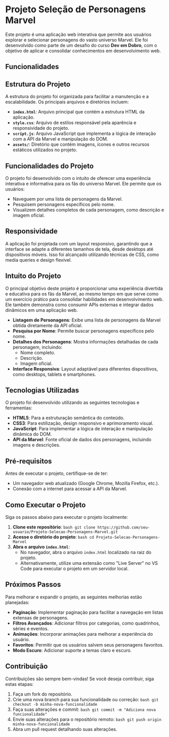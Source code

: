 # Projeto Seleção de Personagens Marvel

Este projeto é uma aplicação web interativa que permite aos usuários explorar e selecionar personagens do vasto universo Marvel. Ele foi desenvolvido como parte de um desafio do curso **Dev em Dobro**, com o objetivo de aplicar e consolidar conhecimentos em desenvolvimento web.

## Funcionalidades
## Estrutura do Projeto

A estrutura do projeto foi organizada para facilitar a manutenção e a escalabilidade. Os principais arquivos e diretórios incluem:

- **`index.html`**: Arquivo principal que contém a estrutura HTML da aplicação.
- **`style.css`**: Arquivo de estilos responsável pela aparência e responsividade do projeto.
- **`script.js`**: Arquivo JavaScript que implementa a lógica de interação com a API da Marvel e manipulação do DOM.
- **`assets/`**: Diretório que contém imagens, ícones e outros recursos estáticos utilizados no projeto.

## Funcionalidades do Projeto

O projeto foi desenvolvido com o intuito de oferecer uma experiência interativa e informativa para os fãs do universo Marvel. Ele permite que os usuários:

- Naveguem por uma lista de personagens da Marvel.
- Pesquisem personagens específicos pelo nome.
- Visualizem detalhes completos de cada personagem, como descrição e imagem oficial.

## Responsividade

A aplicação foi projetada com um layout responsivo, garantindo que a interface se adapte a diferentes tamanhos de tela, desde desktops até dispositivos móveis. Isso foi alcançado utilizando técnicas de CSS, como media queries e design flexível.

## Intuito do Projeto

O principal objetivo deste projeto é proporcionar uma experiência divertida e educativa para os fãs da Marvel, ao mesmo tempo em que serve como um exercício prático para consolidar habilidades em desenvolvimento web. Ele também demonstra como consumir APIs externas e integrar dados dinâmicos em uma aplicação web.

- **Listagem de Personagens**: Exibe uma lista de personagens da Marvel obtida diretamente da API oficial.
- **Pesquisa por Nome**: Permite buscar personagens específicos pelo nome.
- **Detalhes dos Personagens**: Mostra informações detalhadas de cada personagem, incluindo:
    - Nome completo.
    - Descrição.
    - Imagem oficial.
- **Interface Responsiva**: Layout adaptável para diferentes dispositivos, como desktops, tablets e smartphones.

## Tecnologias Utilizadas

O projeto foi desenvolvido utilizando as seguintes tecnologias e ferramentas:

- **HTML5**: Para a estruturação semântica do conteúdo.
- **CSS3**: Para estilização, design responsivo e aprimoramento visual.
- **JavaScript**: Para implementar a lógica de interação e manipulação dinâmica do DOM.
- **API da Marvel**: Fonte oficial de dados dos personagens, incluindo imagens e descrições.

## Pré-requisitos

Antes de executar o projeto, certifique-se de ter:

- Um navegador web atualizado (Google Chrome, Mozilla Firefox, etc.).
- Conexão com a internet para acessar a API da Marvel.

## Como Executar o Projeto

Siga os passos abaixo para executar o projeto localmente:

1. **Clone este repositório**:
        ```bash
        git clone https://github.com/seu-usuario/Projeto-Selecao-Personagens-Marvel.git
        ```
2. **Acesse o diretório do projeto**:
        ```bash
        cd Projeto-Selecao-Personagens-Marvel
        ```
3. **Abra o arquivo `index.html`**:
     - No navegador, abra o arquivo `index.html` localizado na raiz do projeto.
     - Alternativamente, utilize uma extensão como "Live Server" no VS Code para executar o projeto em um servidor local.

## Próximos Passos

Para melhorar e expandir o projeto, as seguintes melhorias estão planejadas:

- **Paginação**: Implementar paginação para facilitar a navegação em listas extensas de personagens.
- **Filtros Avançados**: Adicionar filtros por categorias, como quadrinhos, séries e eventos.
- **Animações**: Incorporar animações para melhorar a experiência do usuário.
- **Favoritos**: Permitir que os usuários salvem seus personagens favoritos.
- **Modo Escuro**: Adicionar suporte a temas claro e escuro.

## Contribuição

Contribuições são sempre bem-vindas! Se você deseja contribuir, siga estas etapas:

1. Faça um fork do repositório.
2. Crie uma nova branch para sua funcionalidade ou correção:
        ```bash
        git checkout -b minha-nova-funcionalidade
        ```
3. Faça suas alterações e commit:
        ```bash
        git commit -m "Adiciona nova funcionalidade"
        ```
4. Envie suas alterações para o repositório remoto:
        ```bash
        git push origin minha-nova-funcionalidade
        ```
5. Abra um pull request detalhando suas alterações.
